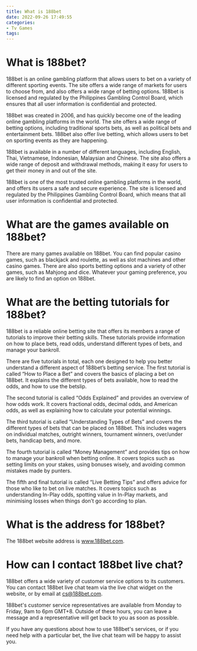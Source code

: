 ```yaml
---
title: What is 188bet
date: 2022-09-26 17:49:55
categories:
- Tv Games
tags:
---
```



#  What is 188bet?

188bet is an online gambling platform that allows users to bet on a variety of different sporting events. The site offers a wide range of markets for users to choose from, and also offers a wide range of betting options. 188bet is licensed and regulated by the Philippines Gambling Control Board, which ensures that all user information is confidential and protected.

188bet was created in 2006, and has quickly become one of the leading online gambling platforms in the world. The site offers a wide range of betting options, including traditional sports bets, as well as political bets and entertainment bets. 188bet also offer live betting, which allows users to bet on sporting events as they are happening.

188bet is available in a number of different languages, including English, Thai, Vietnamese, Indonesian, Malaysian and Chinese. The site also offers a wide range of deposit and withdrawal methods, making it easy for users to get their money in and out of the site.

188bet is one of the most trusted online gambling platforms in the world, and offers its users a safe and secure experience. The site is licensed and regulated by the Philippines Gambling Control Board, which means that all user information is confidential and protected.

#  What are the games available on 188bet?

There are many games available on 188bet. You can find popular casino games, such as blackjack and roulette, as well as slot machines and other casino games. There are also sports betting options and a variety of other games, such as Mahjong and dice. Whatever your gaming preference, you are likely to find an option on 188bet.

#  What are the betting tutorials for 188bet?

188bet is a reliable online betting site that offers its members a range of tutorials to improve their betting skills. These tutorials provide information on how to place bets, read odds, understand different types of bets, and manage your bankroll.

There are five tutorials in total, each one designed to help you better understand a different aspect of 188bet’s betting service. The first tutorial is called “How to Place a Bet” and covers the basics of placing a bet on 188bet. It explains the different types of bets available, how to read the odds, and how to use the betslip.

The second tutorial is called “Odds Explained” and provides an overview of how odds work. It covers fractional odds, decimal odds, and American odds, as well as explaining how to calculate your potential winnings.

The third tutorial is called “Understanding Types of Bets” and covers the different types of bets that can be placed on 188bet. This includes wagers on individual matches, outright winners, tournament winners, over/under bets, handicap bets, and more.

The fourth tutorial is called “Money Management” and provides tips on how to manage your bankroll when betting online. It covers topics such as setting limits on your stakes, using bonuses wisely, and avoiding common mistakes made by punters.

The fifth and final tutorial is called “Live Betting Tips” and offers advice for those who like to bet on live matches. It covers topics such as understanding In-Play odds, spotting value in In-Play markets, and minimising losses when things don’t go according to plan.

#  What is the address for 188bet?

The 188bet website address is www.188bet.com.

#  How can I contact 188bet live chat?

 188bet offers a wide variety of customer service options to its customers. You can contact 188bet live chat team via the live chat widget on the website, or by email at cs@188bet.com.

188bet's customer service representatives are available from Monday to Friday, 9am to 6pm GMT+8. Outside of these hours, you can leave a message and a representative will get back to you as soon as possible.

If you have any questions about how to use 188bet's services, or if you need help with a particular bet, the live chat team will be happy to assist you.